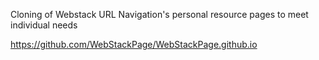 

Cloning of Webstack URL Navigation's personal resource pages to meet individual needs

https://github.com/WebStackPage/WebStackPage.github.io
